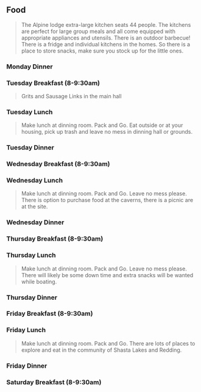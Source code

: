 ## Food
> The Alpine lodge extra-large kitchen seats 44 people.  The kitchens are perfect for large group meals and all come equipped with appropriate appliances and utensils. There is an outdoor barbecue!  There is a fridge and individual kitchens in the homes.   So there is a place to store snacks, make sure you stock up for the little ones.

### Monday Dinner

 
### Tuesday Breakfast (8-9:30am)
> Grits and Sausage Links in the main hall

### Tuesday Lunch
> Make lunch at dinning room.  Pack and Go.  Eat outside or at your housing, pick up trash and leave no mess in dinning hall or grounds.

### Tuesday Dinner


### Wednesday Breakfast (8-9:30am)

### Wednesday Lunch
> Make lunch at dinning room.  Pack and Go.  Leave no mess please.  There is option to purchase food at the caverns, there is a picnic are at the site.


### Wednesday Dinner


### Thursday Breakfast (8-9:30am)

### Thursday Lunch
> Make lunch at dinning room.  Pack and Go.  Leave no mess please.  There will likely be some down time and extra snacks will be wanted while boating.

### Thursday Dinner


### Friday Breakfast (8-9:30am)

### Friday Lunch
> Make lunch at dinning room.  Pack and Go.  There are lots of places to explore and eat in the community of Shasta Lakes and Redding.

### Friday Dinner


### Saturday Breakfast (8-9:30am)

